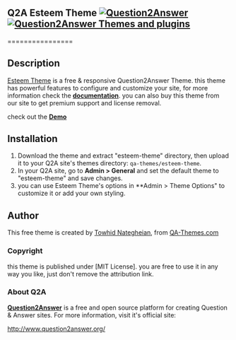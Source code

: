 ## Q2A Esteem Theme [![Question2Answer](http://qa-themes.com/files/q2a-logo.png)](http://www.question2answer.org/) [![Question2Answer Themes and plugins](http://qa-themes.com/files/qa-logo.jpg)](http://qa-themes.com/)
================
## Description
[Esteem Theme](http://qa-themes.com/shop/esteem-theme "Question2Answer Esteem Theme") is a free & responsive Question2Answer Theme.
this theme has powerful features to configure and customize your site, for more information check the **[documentation](http://demo.qa-themes.com/esteem/documentation/ "Q2A Esteem Theme's Documentation")**. you can also buy this theme from our site to get premium support and license removal.

check out the **[Demo](http://demo.qa-themes.com/esteem/ "Q2A Esteem Theme's Demo")**

## Installation

1. Download the theme and extract "esteem-theme" directory, then upload it to your Q2A site's themes directory: `qa-themes/esteem-theme`.
2. In your Q2A site, go to **Admin > General** and set the default theme to "esteem-theme" and save changes.
3. you can use Esteem Theme's options in **Admin > Theme Options" to customize it or add your own styling.

## Author
This free theme is created by [Towhid Nategheian](http://TowhidN.com "Freelance Question2Answer Developer"), from [QA-Themes.com](http://QA-Themes.com "Question2Answer Themes and Plugins")

### Copyright

this theme is published under [MIT License]. you are free to use it in any way you like, just don't remove the attribution link.

### About Q2A

**[Question2Answer](http://qa-themes.com/question2answer)**  is a free and open source platform for creating Question & Answer sites. For more information, visit it's official site:

http://www.question2answer.org/
